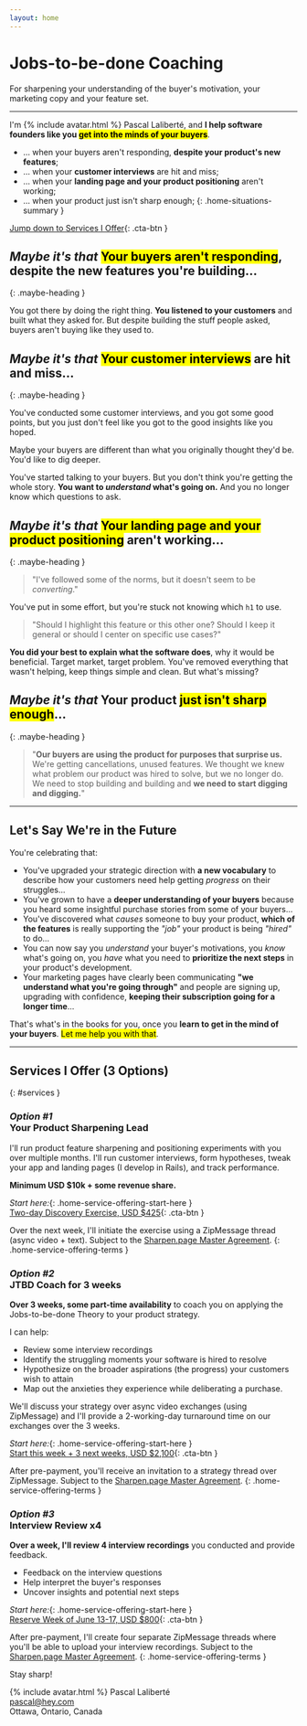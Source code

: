 ```yaml
---
layout: home
---
```


# Jobs-to-be-done Coaching

For sharpening your understanding of the buyer's motivation, your marketing copy and your feature set.

---

<div class="home-personal-intro" markdown="block">

I'm {% include avatar.html %} Pascal Laliberté, and **I help software founders like you <mark>get into the minds of your buyers</mark>**.

* <span>&hellip;</span> when your buyers aren't responding, **despite your product's new features**;
* <span>&hellip;</span> when your **customer interviews** are hit and miss;
* <span>&hellip;</span> when your **landing page and your product positioning** aren't working;
* <span>&hellip;</span> when your product just isn't sharp enough;
{: .home-situations-summary }

[Jump down to Services I Offer](#services){: .cta-btn }

</div>

## _Maybe it's that_ <mark>Your buyers aren't responding</mark>, despite the new features you're building…
{: .maybe-heading }

You got there by doing the right thing. **You listened to your customers** and built what they asked for. But despite building the stuff people asked, buyers aren't buying like they used to.



## _Maybe it's that_ <mark>Your customer interviews</mark> are hit and miss…
{: .maybe-heading }

You've conducted some customer interviews, and you got some good points, but you just don't feel like you got to the good insights like you hoped.

Maybe your buyers are different than what you originally thought they'd be. You'd like to dig deeper.

You've started talking to your buyers. But you don't think you're getting the whole story. **You want to _understand_ what's going on.** And you no longer know which questions to ask.



## _Maybe it's that_ <mark>Your landing page and your product positioning</mark> aren't working…
{: .maybe-heading }

<div class="situation-quotes" markdown="1">

> "I've followed some of the norms, but it doesn't seem to be _converting_."

</div>

You've put in some effort, but you're stuck not knowing which `h1` to use. 

<div class="situation-quotes" markdown="1">

> "Should I highlight this feature or this other one? Should I keep it general or should I center on specific use cases?"

</div>

**You did your best to explain what the software does**, why it would be beneficial. Target market, target problem. You've removed everything that wasn't helping, keep things simple and clean. But what's missing?



## _Maybe it's that_ Your product <mark>just isn't sharp enough</mark>…
{: .maybe-heading }

<div class="situation-quotes" markdown="1">

> "**Our buyers are using the product for purposes that surprise us.** We're getting cancellations, unused features. We thought we knew what problem our product was hired to solve, but we no longer do. We need to stop building and building and **we need to start digging and digging.**"

</div>


---

## Let's Say We're in the Future

You're celebrating that:

* You've upgraded your strategic direction with **a new vocabulary** to describe how your customers need help getting _progress_ on their struggles...
* You've grown to have a **deeper understanding of your buyers** because you heard some insightful purchase stories from some of your buyers...
* You've discovered what _causes_ someone to buy your product, **which of the features** is really supporting the _"job"_ your product is being _"hired"_ to do...
* You can now say you _understand_ your buyer's motivations, you _know_ what's going on, you _have_ what you need to **prioritize the next steps** in your product's development.
* Your marketing pages have clearly been communicating **"we understand what you're going through"** and people are signing up, upgrading with confidence, **keeping their subscription going for a longer time**...

That's what's in the books for you, once you **learn to get in the mind of your buyers**. <mark>Let me help you with that</mark>.

---

## Services I Offer (3 Options)
{: #services }

<div markdown="1" class="home-service-offering-summary">

### _Option #1_<br>Your Product Sharpening Lead

I'll run product feature sharpening and positioning experiments with you over multiple months. I'll run customer interviews, form hypotheses, tweak your app and landing pages (I develop in Rails), and track performance.

**Minimum USD $10k + some revenue share.**

_Start here:_{: .home-service-offering-start-here }  
[Two-day Discovery Exercise, USD $425](#){: .cta-btn } 

Over the next week, I'll initiate the exercise using a ZipMessage thread (async video + text). Subject to the [Sharpen.page Master Agreement](#).
{: .home-service-offering-terms }

</div>

<div markdown="1" class="home-service-offering-summary">

### _Option #2_<br>JTBD Coach for 3 weeks

**Over 3 weeks, some part-time availability** to coach you on applying the Jobs-to-be-done Theory to your product strategy.

I can help:
* Review some interview recordings
* Identify the struggling moments your software is hired to resolve
* Hypothesize on the broader aspirations (the progress) your customers wish to attain
* Map out the anxieties they experience while deliberating a purchase.

We'll discuss your strategy over async video exchanges (using ZipMessage) and I'll provide a 2-working-day turnaround time on our exchanges over the 3 weeks.

_Start here:_{: .home-service-offering-start-here }  
[Start this week + 3 next weeks, USD $2,100](#){: .cta-btn }

After pre-payment, you'll receive an invitation to a strategy thread over ZipMessage. Subject to the [Sharpen.page Master Agreement](#).
{: .home-service-offering-terms }

</div>

<div markdown="1" class="home-service-offering-summary">

### _Option #3_<br>Interview Review x4

**Over a week, I'll review 4 interview recordings** you conducted and provide feedback.

* Feedback on the interview questions
* Help interpret the buyer's responses
* Uncover insights and potential next steps

_Start here:_{: .home-service-offering-start-here }  
[Reserve Week of June 13-17, USD $800](#){: .cta-btn }

After pre-payment, I'll create four separate ZipMessage threads where you'll be able to upload your interview recordings. Subject to the [Sharpen.page Master Agreement](#).
{: .home-service-offering-terms }

</div>

Stay sharp!

{% include avatar.html %} Pascal Laliberté  
[pascal@hey.com](mailto:pascal@hey.com)  
Ottawa, Ontario, Canada

[twitter]: https://twitter.com/pascallaliberte
[indiehackers]: https://www.indiehackers.com/pascallaliberte
[review-meetup-signup]: https://buttondown.email/sharpen.page
